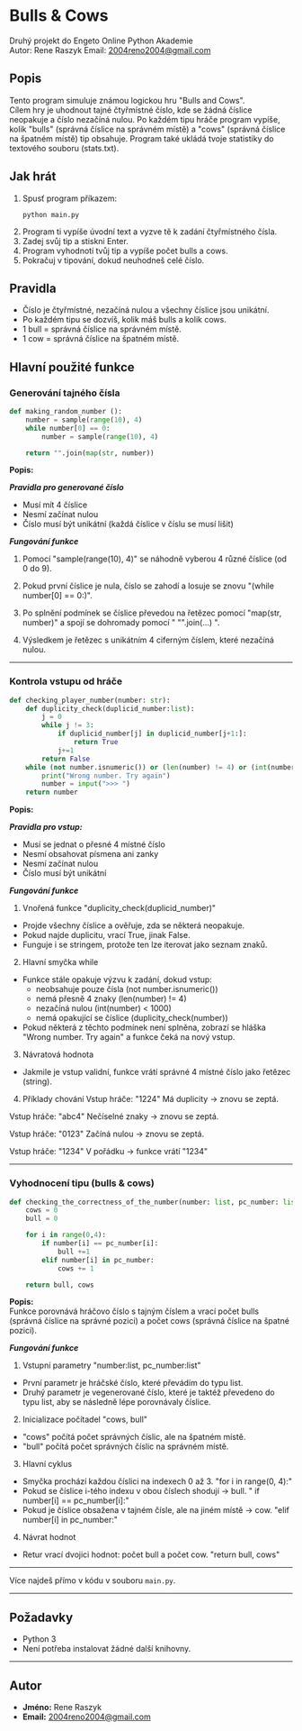 # Bulls & Cows

Druhý projekt do Engeto Online Python Akademie  
Autor: Rene Raszyk 
Email: 2004reno2004@gmail.com

## Popis

Tento program simuluje známou logickou hru "Bulls and Cows".  
Cílem hry je uhodnout tajné čtyřmístné číslo, kde se žádná číslice neopakuje a číslo nezačíná nulou. Po každém tipu hráče program vypíše, kolik "bulls" (správná číslice na správném místě) a "cows" (správná číslice na špatném místě) tip obsahuje.
Program také ukládá tvoje statistiky do textového souboru (stats.txt).

## Jak hrát

1. Spusť program příkazem:
    ```
    python main.py
    ```
2. Program ti vypíše úvodní text a vyzve tě k zadání čtyřmístného čísla.
3. Zadej svůj tip a stiskni Enter.
4. Program vyhodnotí tvůj tip a vypíše počet bulls a cows.
5. Pokračuj v tipování, dokud neuhodneš celé číslo.

## Pravidla

- Číslo je čtyřmístné, nezačíná nulou a všechny číslice jsou unikátní.
- Po každém tipu se dozvíš, kolik máš bulls a kolik cows.
- 1 bull = správná číslice na správném místě.
- 1 cow = správná číslice na špatném místě.

## Hlavní použité funkce

### Generování tajného čísla

```python
def making_random_number ():
    number = sample(range(10), 4)
    while number[0] == 0:
        number = sample(range(10), 4)

    return "".join(map(str, number))
```
**Popis:**

***Pravidla pro generované číslo***
- Musí mít 4 číslice
- Nesmí začínat nulou
- Číslo musí být unikátní (každá číslice v číslu se musí lišit)

***Fungování funkce***
1. Pomocí "sample(range(10), 4)" se náhodně vyberou 4 různé číslice (od 0 do 9).

2. Pokud první číslice je nula, číslo se zahodí a losuje se znovu "(while number[0] == 0:)".

3. Po splnění podmínek se číslice převedou na řetězec pomocí "map(str, number)" a spojí se dohromady pomocí " "".join(...) ".

4. Výsledkem je řetězec s unikátním 4 ciferným číslem, které nezačíná nulou.

---

### Kontrola vstupu od hráče

```python
def checking_player_number(number: str):
    def duplicity_check(duplicid_number:list):
        j = 0
        while j != 3:
            if duplicid_number[j] in duplicid_number[j+1:]:
                return True
            j+=1
        return False
    while (not number.isnumeric()) or (len(number) != 4) or (int(number) < 1000) or (duplicity_check(number)):
        print("Wrong number. Try again")
        number = input(">>> ")
    return number
```
**Popis:**

***Pravidla pro vstup:***
- Musí se jednat o přesné 4 místné číslo
- Nesmí obsahovat písmena ani zanky
- Nesmí začínat nulou
- Číslo musí být unikátní 

***Fungování funkce***
1. Vnořená funkce "duplicity_check(duplicid_number)"
- Projde všechny číslice a ověřuje, zda se některá neopakuje.
- Pokud najde duplicitu, vrací True, jinak False.
- Funguje i se stringem, protože ten lze iterovat jako seznam znaků.

2. Hlavní smyčka while
- Funkce stále opakuje výzvu k zadání, dokud vstup:
    - neobsahuje pouze čísla (not number.isnumeric())
    - nemá přesně 4 znaky (len(number) != 4)
    - nezačíná nulou (int(number) < 1000)
    - nemá opakující se číslice (duplicity_check(number))
- Pokud některá z těchto podmínek není splněna, zobrazí se hláška "Wrong number. Try again" a funkce čeká na nový vstup.

3. Návratová hodnota
- Jakmile je vstup validní, funkce vrátí správné 4 místné číslo jako řetězec (string).

4. Příklady chování
Vstup hráče: "1224"
Má duplicity → znovu se zeptá.

Vstup hráče: "abc4"
Nečíselné znaky → znovu se zeptá.

Vstup hráče: "0123"
Začíná nulou → znovu se zeptá.

Vstup hráče: "1234"
V pořádku → funkce vrátí "1234"

---

### Vyhodnocení tipu (bulls & cows)

```python
def checking_the_correctness_of_the_number(number: list, pc_number: list):
    cows = 0
    bull = 0

    for i in range(0,4):
        if number[i] == pc_number[i]:
            bull +=1
        elif number[i] in pc_number:
            cows += 1

    return bull, cows
```
**Popis:**  
Funkce porovnává hráčovo číslo s tajným číslem a vrací počet bulls (správná číslice na správné pozici) a počet cows (správná číslice na špatné pozici).

***Fungování funkce***
1. Vstupní parametry "number:list, pc_number:list"
- První parametr je hráčské číslo, které převádím do typu list.
- Druhý parametr je vegenerované číslo, které je taktéž převedeno do typu list, aby se následně lépe porovnávaly číslice.

2. Inicializace počítadel "cows, bull"
- "cows" počítá počet správných číslic, ale na špatném místě.
- "bull" počítá počet správných číslic na správném místě.

3. Hlavní cyklus
- Smyčka prochází každou číslici na indexech 0 až 3. "for i in range(0, 4):"
- Pokud se číslice i-tého indexu v obou číslech shodují → bull. " if number[i] == pc_number[i]:"
- Pokud je číslice obsažena v tajném čísle, ale na jiném místě → cow. "elif number[i] in pc_number:"

4. Návrat hodnot
- Retur vrací dvojici hodnot: počet bull a počet cow. "return bull, cows"

---

Více najdeš přímo v kódu v souboru `main.py`.

---

## Požadavky

- Python 3
- Není potřeba instalovat žádné další knihovny.

---

## Autor

- **Jméno:** Rene Raszyk  
- **Email:** 2004reno2004@gmail.com 

